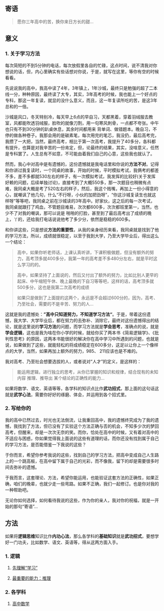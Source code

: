 ## 寄语

> 愿你三年高中的苦，换你来日方长的甜...

## 意义

### 1. 关于学习方法

每次简短的不到5分钟的电话，每次放假里各自的忙碌，这点时间，说不清我对你想说的话，但，内心里确实有些话想对你说，于是，就写在这里，等你有空的时候看看。

先说说我的高中，我高中读了4年，3年镇上，1年沙城，最终只是勉强的超了二本线一分，种种原因，最终读了大专，其实，3年高考的时候，我也能上一个好点的专科，那这一年复读，就显的没什么意义，而且，这一年复读所吃的苦，是这3年总和的一倍。

沙城是风口，冬天特别冷，每天早上6点的早自习，天都黑着，穿着羽绒服去教室，风都能吹透羽绒服，脸吹的就像刀割，用一句寒风刺骨，一点都不夸张。中午也只有不到30分钟的趴桌休息，其余时间都用来 背单词、做错题本。晚自习，不停的做各种卷子。我那会用的是碳素笔，每次用完的笔芯，我没扔，最后高考完，我攒了一大把，当然，最终高考，相比于第一次高考，我提升了40多分，各科都有提升，也算是对我辛苦的一份肯定，但，论最终的结果，其实，没啥意义，任然是专科罢了。人生总有不如意，不可能由着我们自己的心意，这些我也就认了。

然而，我心中对高中是有遗憾的，这份遗憾就是我电话里和你说的**方法不对**。记得和你讲过我复读时，一个同桌的故事，开始的时候，平时模拟考试，我俩考的都差不多，差不多都就530左右的样子，有一次模拟考试，我发挥的比较好(关于发挥好赖的问题，后续单独讨论)，直接考到了大概550多，那一次题目也稍微有点难，我同桌大概是考了520左右的样子，然后，我这个贱嘴，再加上一份小得意的心，就嘲讽了他几句，什么“不行呀，小伙的加把劲呀”，“你这沙城复读生也就这样呀”等等吧，我同桌之前在沙城读的3年高中。好家伙，这之后的每一次考试，我同桌就跟打了鸡血，不管题目难易，次次都600多，次次都班里第一，当然，也少不了对我的嘲讽，那可以说是 啪啪的打脸，甚至到了最后高考出了成绩的晚上，丫的，还给我打电话说说他考了多少分，依然是稳稳的600多。

和你讲这些，只是想说**方法的重要性**，从我的亲身经历来看，我同桌就是找到了他的学习方法，所以，成绩就很稳定，以至于我到大学，乃至大学毕业后，得出这么一个结论：

> 高中，如果你听老师话，上课认真听讲，下课积极做题，但没有额外的努力，高考顶多就400多分，我第一年的高考差不多480分左右，就是平时这么学习的的。
> 
> 高中，如果坚持了上面说的，然后又付出了额外的努力，比如比别人更早的起床、中午缩短午休、晚上最晚的下自习等等吧，这样的话，高考顶多就500多分，这也是我第二次高考的成绩
> 
> 如果只是做到了上面提的这两个，永远是不会超过600分的，因为，高考、乃至社会，需要的不是辛苦、努力的人...

这就是我的遗憾处：**”高中只知道努力，不知道学习方法“**。于是，带着这份遗憾，我大学、大学毕业后，都在努力的去弥补、消除它，最终对这份遗憾得出的结论，就是这里说的**学习方法**的问题，而学习方法就是**学会思考**，准确点的说，就是**学会逻辑**，这也是我为啥在你小学的时候，就给你买了两本书《简易逻辑学》、《批判性思考》的原因，这两本书能很好的解决你在高中学习中所遇到的问题，也就是说，如果做到了这些，就能轻松的将成绩稳定在600多分，这足以让你上一个像样点的大学，当然，如果再加上额外的努力，985、 211应该也是不难的。

我对高考、乃至社会想要选拔的人，或者说对“人才”的定义，是这样的：

> 能运用逻辑，进行独立的思考，从你已掌握的知识和规律，结合现有的未知内容 推理、推导出 某个结论的正确性的能力...

如果将数学、语文、英语等等，各学科的知识点比作**武功招式**，那上面的这句话这就是**武学心法**，需要你好好的琢磨、体会，并运用到各个招式里。

### 2. 写给你的

我的高中已然过去，时光也无法倒流，让我重回高中，我的遗憾终究成为了我的遗憾，我找到了方法，但已没有了实验这个方法正确与否的机会，不知多少次的梦回高考，但醒来，却是一次次无奈的笑。而你，恰处在高中的时候，又有着对高中的不适应与困惑，你如果觉得我上面说的这些有道理的话，而你还没有找到属于自己的学习方法，是否能借鉴一下我说的这些？

于你而言，希望你参考我说的这些，找到自己的学习方法，把高中变成自己人生路上的一个跳高板，在高中留下属于自己的光彩，而不像我，留下的却是需要很多时间去弥补的遗憾。

于我而言，这套理论、方法，希望你能运用，也能验证这套方法的正确性，如果正确，咱们的晚辈，也就少走一些弯路。如果不正确，我们一起修订。也是你对我的一种帮助吧。

无论你如何选择，如何看待我说的这些，作为你的亲人，我对你的祝福，就是一开始的那句“寄语”...

## 方法

如果将**逻辑思维**知识比作**内功心法**，那么各学科的**基础知识**就是**武功招式**，要想学好一门功夫，比如数学、语文、英语等，得从这两方面入手。

### 1. 逻辑

1. [先理解“学习”](/logic/learn)

2. [最重要的能力：推理](/logic/infer)

### 2. 各学科

1. [高中数学](/math/) 
